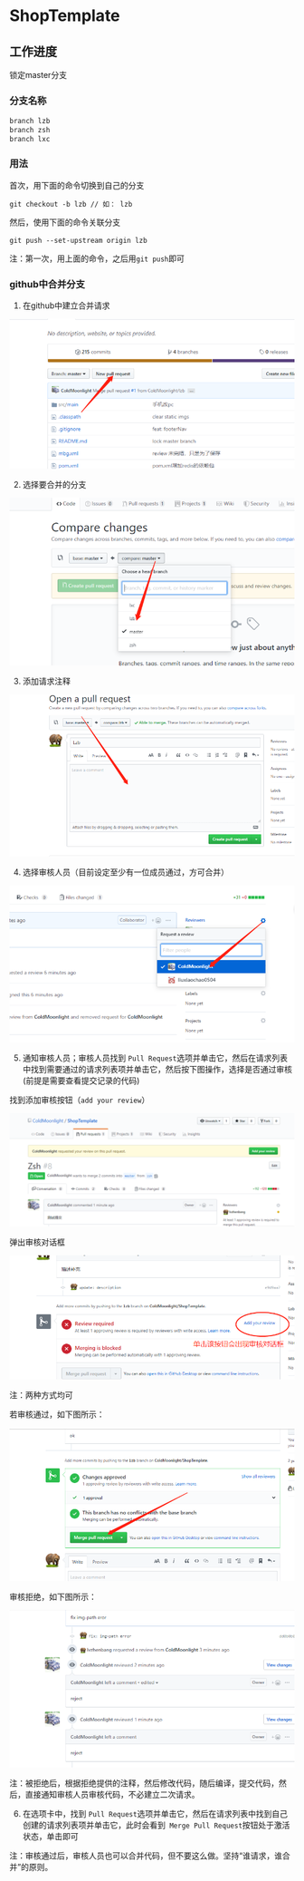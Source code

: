 # ShopTemplate

## 工作进度

锁定master分支


### 分支名称

```
branch lzb
branch zsh
branch lxc
```

### 用法

首次，用下面的命令切换到自己的分支

```
git checkout -b lzb // 如： lzb
```

然后，使用下面的命令关联分支

```
git push --set-upstream origin lzb
```

注：第一次，用上面的命令，之后用`git push`即可


### github中合并分支


1. 在github中建立合并请求

![图示](./tip/pull.png)

2. 选择要合并的分支

![图示](./tip/select.png)

3. 添加请求注释

![图示](./tip/comment.png)

4. 选择审核人员（目前设定至少有一位成员通过，方可合并）

![图示](./tip/reviewer.png)

5. 通知审核人员；审核人员找到 `Pull Request`选项并单击它，然后在请求列表中找到需要通过的请求列表项并单击它，然后按下图操作，选择是否通过审核(前提是需要查看提交记录的代码)

找到添加审核按钮（` add your review `）

![图示1](./tip/add-review.png)

 弹出审核对话框

![图示2](./tip/review-process-2.png)

注：两种方式均可

若审核通过，如下图所示：

![审核通过图示](./tip/pass.png)

审核拒绝，如下图所示：

![审核拒绝图示](./tip/reject.png)

注：被拒绝后，根据拒绝提供的注释，然后修改代码，随后编译，提交代码，然后，直接通知审核人员审核代码，不必建立二次请求。

6. 在选项卡中，找到 `Pull Request`选项并单击它，然后在请求列表中找到自己创建的请求列表项并单击它，此时会看到` Merge Pull Request`按钮处于激活状态，单击即可

注：审核通过后，审核人员也可以合并代码，但不要这么做。坚持“谁请求，谁合并”的原则。